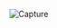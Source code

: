 ![Capture](https://github.com/RadwaHassan99/React_Labs/assets/63107268/7b9ff15d-3798-4748-92fc-445570b989fc)


